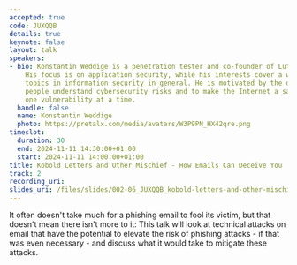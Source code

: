 ```yaml
---
accepted: true
code: JUXQQB
details: true
keynote: false
layout: talk
speakers:
- bio: Konstantin Weddige is a penetration tester and co-founder of Lutra Security.
    His focus is on application security, while his interests cover a wide range of
    topics in information security in general. He is motivated by the desire to help
    people understand cybersecurity risks and to make the Internet a safer place,
    one vulnerability at a time.
  handle: false
  name: Konstantin Weddige
  photo: https://pretalx.com/media/avatars/W3P9PN_HX42qre.png
timeslot:
  duration: 30
  end: 2024-11-11 14:30:00+01:00
  start: 2024-11-11 14:00:00+01:00
title: Kobold Letters and Other Mischief - How Emails Can Deceive You
track: 2
recording_uri: 
slides_uri: /files/slides/002-06_JUXQQB_kobold-letters-and-other-mischief-how-emails-can-deceive-you.pdf
---
```


It often doesn't take much for a phishing email to fool its victim, but that doesn't mean there isn't more to it: This talk will look at technical attacks on email that have the potential to elevate the risk of phishing attacks - if that was even necessary - and discuss what it would take to mitigate these attacks.